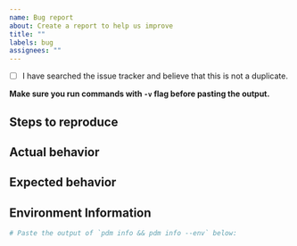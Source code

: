 ```yaml
---
name: Bug report
about: Create a report to help us improve
title: ""
labels: bug
assignees: ""
---
```


- [ ] I have searched the issue tracker and believe that this is not a duplicate.

**Make sure you run commands with `-v` flag before pasting the output.**

## Steps to reproduce

<!--Describe the minimized example of how to reproduce the bug-->

## Actual behavior

<!--A clear and concise description the result of the above steps-->

## Expected behavior

<!--A clear and concise description of what you expected to happen.-->

## Environment Information

```bash
# Paste the output of `pdm info && pdm info --env` below:
```
